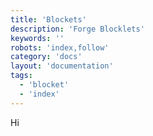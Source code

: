 ```yaml
---
title: 'Blockets'
description: 'Forge Blocklets'
keywords: ''
robots: 'index,follow'
category: 'docs'
layout: 'documentation'
tags:
  - 'blocket'
  - 'index'
---
```


Hi
